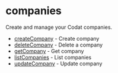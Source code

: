 # companies

Create and manage your Codat companies.


* [createCompany](createcompany.md) - Create company
* [deleteCompany](deletecompany.md) - Delete a company
* [getCompany](getcompany.md) - Get company
* [listCompanies](listcompanies.md) - List companies
* [updateCompany](updatecompany.md) - Update company